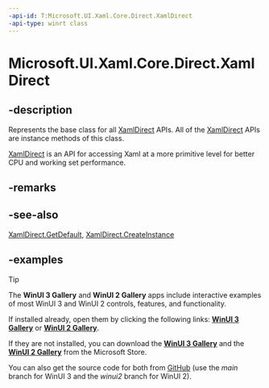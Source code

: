 ```yaml
---
-api-id: T:Microsoft.UI.Xaml.Core.Direct.XamlDirect
-api-type: winrt class
---
```

<!-- Class syntax.
public class XamlDirect : IStringable
-->

# Microsoft.UI.Xaml.Core.Direct.XamlDirect

## -description

Represents the base class for all [XamlDirect](xamldirect.md) APIs. All of the [XamlDirect](xamldirect.md) APIs are instance methods of this class.

[XamlDirect](xamldirect.md) is an API for accessing Xaml at a more primitive level for better CPU and working set performance.

## -remarks

## -see-also

[XamlDirect.GetDefault](xamldirect_getdefault_846721868.md), [XamlDirect.CreateInstance](/uwp/api/windows.ui.xaml.core.direct.xamldirect.createinstance)

## -examples

> [!TIP]
> The **WinUI 3 Gallery** and **WinUI 2 Gallery** apps include interactive examples of most WinUI 3 and WinUI 2 controls, features, and functionality.
>
> If installed already, open them by clicking the following links: [**WinUI 3 Gallery**](winui3gallery:) or [**WinUI 2 Gallery**](winui2gallery:).
>
> If they are not installed, you can download the [**WinUI 3 Gallery**](https://www.microsoft.com/store/productId/9P3JFPWWDZRC) and the [**WinUI 2 Gallery**](https://www.microsoft.com/store/productId/9MSVH128X2ZT) from the Microsoft Store.
>
> You can also get the source code for both from [GitHub](https://github.com/Microsoft/WinUI-Gallery) (use the *main* branch for WinUI 3 and the *winui2* branch for WinUI 2).
